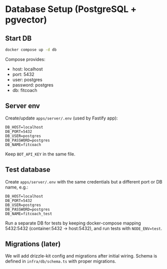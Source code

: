 # Database Setup (PostgreSQL + pgvector)

## Start DB

```bash
docker compose up -d db
```

Compose provides:
- host: localhost
- port: 5432
- user: postgres
- password: postgres
- db: fitcoach

## Server env
Create/update `apps/server/.env` (used by Fastify app):

```
DB_HOST=localhost
DB_PORT=5432
DB_USER=postgres
DB_PASSWORD=postgres
DB_NAME=fitcoach
```

Keep `BOT_API_KEY` in the same file.

## Test database
Create `apps/server/.env` with the same credentials but a different port or DB name, e.g.:

```
DB_HOST=localhost
DB_PORT=5432
DB_USER=postgres
DB_PASSWORD=postgres
DB_NAME=fitcoach_test
```

Run a separate DB for tests by keeping docker-compose mapping 5432:5432 (container:5432 -> host:5432), and run tests with `NODE_ENV=test`.

## Migrations (later)
We will add drizzle-kit config and migrations after initial wiring. Schema is defined in `infra/db/schema.ts` with proper migrations.
